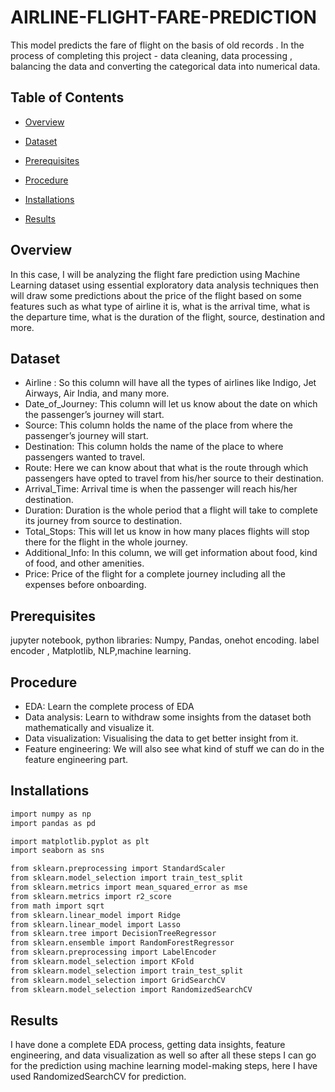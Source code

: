 # AIRLINE-FLIGHT-FARE-PREDICTION
This model predicts the fare of flight on the basis of old records . In the process of completing this project - data cleaning, data processing , balancing the data and converting the categorical data into numerical data.

## Table of Contents
- [Overview](#overview)
- [Dataset](#dataset)
- [Prerequisites](#prerequisites)
- [Procedure](#procedure)
- [Installations](#installations)

- [Results](#results)
## Overview
In this case, I will be analyzing the flight fare prediction using Machine Learning dataset using essential exploratory data analysis techniques then will draw some predictions about the price of the flight based on some features such as what type of airline it is, what is the arrival time, what is the departure time, what is the duration of the flight, source, destination and more.

## Dataset
- Airline : So this column will have all the types of airlines like Indigo, Jet Airways, Air India, and many more.
- Date_of_Journey: This column will let us know about the date on which the passenger’s journey will start.
- Source: This column holds the name of the place from where the passenger’s journey will start.
- Destination: This column holds the name of the place to where passengers wanted to travel.
- Route: Here we can know about that what is the route through which passengers have opted to travel from his/her source to their destination.
- Arrival_Time: Arrival time is when the passenger will reach his/her destination.
- Duration: Duration is the whole period that a flight will take to complete its journey from source to destination.
- Total_Stops: This will let us know in how many places flights will stop there for the flight in the whole journey.
- Additional_Info: In this column, we will get information about food, kind of food, and other amenities.
- Price: Price of the flight for a complete journey including all the expenses before onboarding.
## Prerequisites
 jupyter notebook, python libraries: Numpy, Pandas, onehot encoding. label encoder , Matplotlib, NLP,machine learning.
## Procedure
- EDA: Learn the complete process of EDA
- Data analysis: Learn to withdraw some insights from the dataset both mathematically and visualize it.
- Data visualization: Visualising the data to get better insight from it.
- Feature engineering: We will also see what kind of stuff we can do in the feature engineering part.
## Installations
```r
import numpy as np
import pandas as pd

import matplotlib.pyplot as plt
import seaborn as sns

from sklearn.preprocessing import StandardScaler
from sklearn.model_selection import train_test_split
from sklearn.metrics import mean_squared_error as mse
from sklearn.metrics import r2_score
from math import sqrt
from sklearn.linear_model import Ridge
from sklearn.linear_model import Lasso
from sklearn.tree import DecisionTreeRegressor
from sklearn.ensemble import RandomForestRegressor
from sklearn.preprocessing import LabelEncoder
from sklearn.model_selection import KFold
from sklearn.model_selection import train_test_split
from sklearn.model_selection import GridSearchCV
from sklearn.model_selection import RandomizedSearchCV
```
## Results
I have done a complete EDA process, getting data insights, feature engineering, and data visualization as well so after all these steps I can go for the prediction using machine learning model-making steps, here I have used RandomizedSearchCV for prediction.

